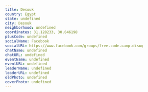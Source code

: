```yaml
---
title: Desouk
country: Egypt
state: undefined
city: Desouk
neighborhood: undefined
coordinates: 31.128233, 30.646198
plusCode: undefined
socialName: Facebook
socialURL: https://www.facebook.com/groups/free.code.camp.disuq
chatName: undefined
chatURL: undefined
eventName: undefined
eventURL: undefined
leaderName: undefined
leaderURL: undefined
oldPhoto: undefined
coverPhoto: undefined
---
```

